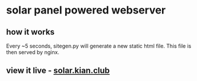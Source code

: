 # solar panel powered webserver

## how it works
Every ~5 seconds, sitegen.py will generate a new static html file. This file is then served by nginx.

## view it live - [solar.kian.club](http://solar.kian.club)
